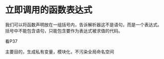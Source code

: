 # 立即调用的函数表达式
我们可以将函数声明放在一组括号内，告诉解析器这不是语句，而是一个表达式。括号中不能包含语句，只能包含要作为表达式被求值的代码。

看P37 

主要目的，生成私有变量，模块化，不污染全局命名空间

